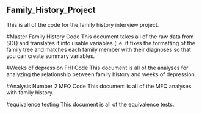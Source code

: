 ## Family_History_Project
This is all of the code for the family history interview project. 

#Master Family History Code
This document takes all of the raw data from SDQ and translates it into usable variables (i.e. if fixes the formatting of the family tree and matches each family member with their diagnoses so that you can create summary variables.

#Weeks of depression FHI Code
This document is all of the analyses for analyzing the relationship between family history and weeks of depression.

#Analysis Number 2 MFQ Code
This document is all of the MFQ analyses with family history.

#equivalence testing
This document is all of the equivalence tests. 
